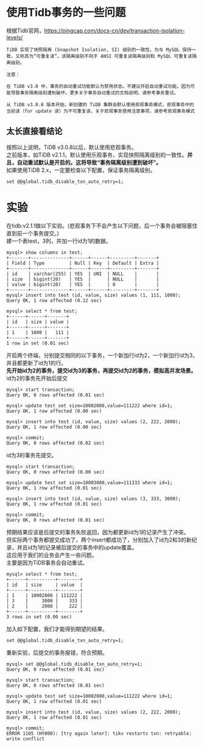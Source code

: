 #  使用Tidb事务的一些问题  
根据Tidb官网，https://pingcap.com/docs-cn/dev/transaction-isolation-levels/  
```
TiDB 实现了快照隔离 (Snapshot Isolation, SI) 级别的一致性。为与 MySQL 保持一致，又称其为“可重复读”。该隔离级别不同于 ANSI 可重复读隔离级别和 MySQL 可重复读隔离级别。

注意：

在 TiDB v3.0 中，事务的自动重试功能默认为禁用状态。不建议开启自动重试功能，因为可能导致事务隔离级别遭到破坏。更多关于事务自动重试的文档说明，请参考事务重试。

从 TiDB v3.0.8 版本开始，新创建的 TiDB 集群会默认使用悲观事务模式，悲观事务中的当前读（for update 读）为不可重复读，关于悲观事务使用注意事项，请参考悲观事务模式

```
## 太长直接看结论  
按照以上说明，TiDB v3.0.8以后，默认使用悲观事务。  
之前版本，如TiDB v2.1.1，默认使用乐观事务，实现快照隔离级别的一致性。**并且，自动重试默认是开启的。这将导致“事务隔离级别遭到破坏”。**  
如果使用TiDB 2.x，一定要检查以下配置，保证事务隔离级别。  
```
set @@global.tidb_disable_txn_auto_retry=1;  
```  
# 实验
在tidb:v2.1.1做以下实验。(悲观事务下不会产生以下问题，后一个事务会被阻塞住直到前一个事务提交。)  
建一个表test，3列，并加一行id为1的数据。
```
mysql> show columns in test;   
+-------+--------------+------+------+---------+-------+   
| Field | Type         | Null | Key  | Default | Extra |   
+-------+--------------+------+------+---------+-------+   
| id    | varchar(255) | YES  | UNI  | NULL    |       |   
| size  | bigint(20)   | YES  |      | NULL    |       |   
| value | bigint(20)   | YES  |      | 0       |       |   
+-------+--------------+------+------+---------+-------+   
mysql> insert into test (id, value, size) values (1, 111, 1000);
Query OK, 1 row affected (0.12 sec)

mysql> select * from test;
+------+------+-------+
| id   | size | value |
+------+------+-------+
| 1    | 1000 |   111 |
+------+------+-------+
1 row in set (0.01 sec)
```  
开启两个终端，分别提交相同的以下事务，一个新加行id为2，一个新加行id为3，并且都更新了id为1的行。  
**先开始id为2的事务，提交id为3的事务，再提交id为2的事务，模拟高并发场景。**    
id为2的事务先开始后提交  
```  
mysql> start transaction;
Query OK, 0 rows affected (0.01 sec)

mysql> update test set size=10002000,value=111222 where id=1;
Query OK, 1 row affected (0.00 sec)

mysql> insert into test (id, value, size) values (2, 222, 2000);
Query OK, 1 row affected (0.00 sec)

mysql> commit;
Query OK, 0 rows affected (0.02 sec)

```  
id为3的事务先提交。  
```  
mysql> start transaction;
Query OK, 0 rows affected (0.00 sec)

mysql> update test set size=10003000,value=111333 where id=1;
Query OK, 1 row affected (0.01 sec)

mysql> insert into test (id, value, size) values (3, 333, 3000);
Query OK, 1 row affected (0.01 sec)

mysql> commit;
Query OK, 0 rows affected (0.01 sec)

```  
预期结果应该是后提交的事务失败返回，因为都更新id为1的记录产生了冲突。  
但实际两个事务都提交成功了，两个insert都成功了，分别加入了id为2和3的新纪录，并且id为1的记录被后提交的事务中的update覆盖。  
这应用于我们的业务会产生一些问题。  
主要是因为TiDB事务会自动重试。  
```
mysql> select * from test;
+------+----------+--------+
| id   | size     | value  |
+------+----------+--------+
| 1    | 10002000 | 111222 |
| 3    |     3000 |    333 |
| 2    |     2000 |    222 |
+------+----------+--------+
3 rows in set (0.00 sec)
```  
加入如下配置，我们才能得到期望的结果。
```
set @@global.tidb_disable_txn_auto_retry=1;  
```  
重新实验，后提交的事务报错，符合预期。  
```
mysql> set @@global.tidb_disable_txn_auto_retry=1;
Query OK, 0 rows affected (0.01 sec)

mysql> start transaction;
Query OK, 0 rows affected (0.01 sec)

mysql> update test set size=10002000,value=111222 where id=1;
Query OK, 1 row affected (0.01 sec)

mysql> insert into test (id, value, size) values (2, 222, 2000);
Query OK, 1 row affected (0.01 sec)

mysql> commit;
ERROR 1105 (HY000): [try again later]: tikv restarts txn: retryable: write conflict
```

